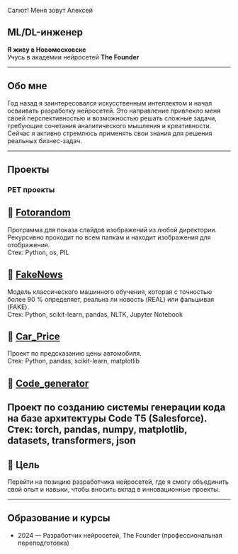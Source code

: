 Салют! Меня зовут Алексей

## ML/DL-инженер

**Я живу в Новомосковске**  
Учусь в академии нейросетей **The Founder**  

---

## Обо мне

Год назад я заинтересовался искусственным интеллектом и начал осваивать разработку нейросетей. Это направление привлекло меня своей перспективностью и возможностью решать сложные задачи, требующие сочетания аналитического мышления и креативности. Сейчас я активно стремлюсь применять свои знания для решения реальных бизнес-задач.

---

## Проекты

### PET проекты

## 📌 [Fotorandom](https://github.com/Kot71nsk/fotorandom) 
Программа для показа слайдов изображений из любой директории. Рекурсивно проходит по всем папкам и находит изображения для отображения.  
Стек: Python, os, PIL

## 📌 [FakeNews](https://github.com/Kot71nsk/FakeNews)  
Модель классического машинного обучения, которая с точностью более 90 % определяет, реальна ли новость (REAL) или фальшивая (FAKE).  
Стек: Python, scikit-learn, pandas, NLTK, Jupyter Notebook

## 📌 [Car_Price](https://github.com/Kot71nsk/Car_Price)  
Проект по предсказанию цены автомобиля.  
Стек: Python, pandas, scikit-learn, matplotlib

## 📌 [Code_generator](https://github.com/Kot71nsk/code_generator)
Проект по созданию системы генерации кода на базе архитектуры Code T5 (Salesforce).  
Стек:  torch, pandas, numpy, matplotlib, datasets, transformers, json
---

## 🎯 Цель

Перейти на позицию разработчика нейросетей, где я смогу объединить свой опыт и навыки, чтобы вносить вклад в инновационные проекты.

---

## Образование и курсы

- 2024 — Разработчик нейросетей, The Founder (профессиональная переподготовка)  
